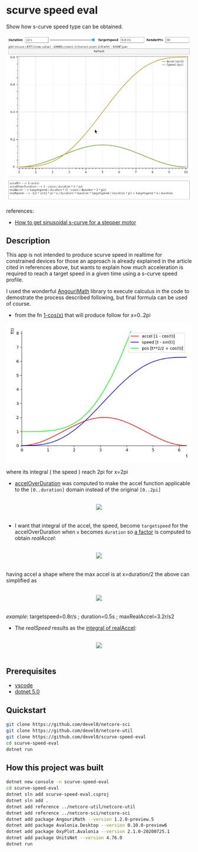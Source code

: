 # scurve speed eval

Show how s-curve speed type can be obtained.

<img src="data/img/demo.gif" width="700"/>

references:
- [How to get sinusoidal s-curve for a stepper motor](http://fightpc.blogspot.com/2018/04/how-to-get-sinusoidal-s-curve-for.html)

## Description

This app is not intended to produce scurve speed in realtime for constrained devices for those an approach is already explained in the article cited in references above, but wants to explain how much acceleration is required to reach a target speed in a given time using a s-curve speed profile.

I used the wonderful [AngouriMath](https://github.com/asc-community/AngouriMath) library to execute calculus in the code to demostrate the process described following, but final formula can be used of course.

- from the fn [1-cos(x)][1] that will produce follow for x=0..2pi

![](data/img/scurve-base.png)

where its integral ( the speed ) reach 2pi for x=2pi

- [accelOverDuration][2] was computed to make the accel function applicable to the `[0..duration]` domain instead of the original `[0..2pi]`

<!-- $$
\Large
accelOverDuration=1-\cos\left(\frac{x}{duration}\cdot 2\cdot \pi\right)
$$ --> 

<br/>
<div align="center"><img src="https://render.githubusercontent.com/render/math?math=%5CLarge%0AaccelOverDuration%3D1-%5Ccos%5Cleft(%5Cfrac%7Bx%7D%7Bduration%7D%5Ccdot%202%5Ccdot%20%5Cpi%5Cright)"></div>
<br/>

- I want that integral of the accel, the speed, become `targetspeed` for the accelOverDuration when `x` becomes `duration` so [a factor][3] is computed to obtain *realAccel*:

<!-- $$
\Large
realAccel=\frac{targetspeed}{duration}\cdot \left(1-\cos\left(\frac{x}{duration}\cdot 2\cdot \pi\right)\right)
$$ --> 

<br/>
<div align="center"><img src="https://render.githubusercontent.com/render/math?math=%5CLarge%0ArealAccel%3D%5Cfrac%7Btargetspeed%7D%7Bduration%7D%5Ccdot%20%5Cleft(1-%5Ccos%5Cleft(%5Cfrac%7Bx%7D%7Bduration%7D%5Ccdot%202%5Ccdot%20%5Cpi%5Cright)%5Cright)"></div>
<br/>

having accel a shape where the max accel is at x=duration/2 the above can simplified as

<!-- $$
\Large
maxRealAccel=\frac{targetspeed}{duration}\times2
$$ --> 

<br/>
<div align="center"><img src="https://render.githubusercontent.com/render/math?math=%5CLarge%0AmaxRealAccel%3D%5Cfrac%7Btargetspeed%7D%7Bduration%7D%5Ctimes2"></div>
<br/>

*example*: targetspeed=0.8r/s ; duration=0.5s ; maxRealAccel=3.2r/s2

- The *realSpeed* results as the [integral of realAccel][4]:

<!-- $$
\Large
realSpeed=\frac{\frac{-1}{2}\cdot \sin\left(\frac{2\cdot \pi\cdot x}{duration}\right)\cdot targetspeed}{\pi}+\frac{targetspeed\cdot x}{duration}
$$ --> 

<br/>
<div align="center"><img src="https://render.githubusercontent.com/render/math?math=%5CLarge%0ArealSpeed%3D%5Cfrac%7B%5Cfrac%7B-1%7D%7B2%7D%5Ccdot%20%5Csin%5Cleft(%5Cfrac%7B2%5Ccdot%20%5Cpi%5Ccdot%20x%7D%7Bduration%7D%5Cright)%5Ccdot%20targetspeed%7D%7B%5Cpi%7D%2B%5Cfrac%7Btargetspeed%5Ccdot%20x%7D%7Bduration%7D"></div>
<br/>

[1]: https://github.com/devel0/scurve-speed-eval/blob/0bff63605a3f7fae49d6f56aab4b813efa755242/Program.cs#L48

[2]: https://github.com/devel0/scurve-speed-eval/blob/0bff63605a3f7fae49d6f56aab4b813efa755242/Program.cs#L51

[3]: https://github.com/devel0/scurve-speed-eval/blob/0bff63605a3f7fae49d6f56aab4b813efa755242/Program.cs#L54

[4]: https://github.com/devel0/scurve-speed-eval/blob/0bff63605a3f7fae49d6f56aab4b813efa755242/Program.cs#L57

## Prerequisites

- [vscode](https://code.visualstudio.com/)
- [dotnet 5.0](https://dotnet.microsoft.com/download)

## Quickstart

```sh
git clone https://github.com/devel0/netcore-sci
git clone https://github.com/devel0/netcore-util
git clone https://github.com/devel0/scurve-speed-eval
cd scurve-speed-eval
dotnet run
```

## How this project was built

```sh
dotnet new console -n scurve-speed-eval
cd scurve-speed-eval
dotnet sln add scurve-speed-eval.csproj
dotnet sln add .
dotnet add reference ../netcore-util/netcore-util
dotnet add reference ../netcore-sci/netcore-sci
dotnet add package AngouriMath --version 1.2.0-preview.5
dotnet add package Avalonia.Desktop --version 0.10.0-preview6
dotnet add package OxyPlot.Avalonia --version 2.1.0-20200725.1
dotnet add package UnitsNet --version 4.76.0
dotnet run
```
